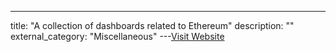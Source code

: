 ---
title: "A collection of dashboards related to Ethereum"
description: ""
external_category: "Miscellaneous"
---[Visit Website](https://github.com/superphiz/dashboards)

